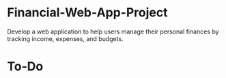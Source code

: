 # Financial-Web-App-Project
 Develop a web application to help users manage their personal finances by tracking income, expenses, and budgets.

 # To-Do
 
